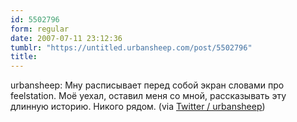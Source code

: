 ```yaml
---
id: 5502796
form: regular
date: 2007-07-11 23:12:36
tumblr: "https://untitled.urbansheep.com/post/5502796"
title:
---
```


<p>urbansheep: Мну расписывает перед собой экран словами про feelstation. Моё уехал, оставил меня со мной, рассказывать эту длинную историю. Никого рядом. (via <a href="http://twitter.com/urbansheep/statuses/145303162">Twitter / urbansheep</a>)</p>

